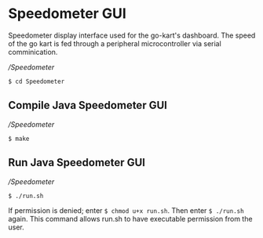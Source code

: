 # Speedometer GUI

Speedometer display interface used for the go-kart's dashboard. The speed of 
the go kart is fed through a peripheral microcontroller via serial
comminication.

_/Speedometer_
```
$ cd Speedometer
```

## Compile Java Speedometer GUI

_/Speedometer_
```
$ make
```

## Run Java Speedometer GUI

_/Speedometer_
```
$ ./run.sh
```
If permission is denied; enter `$ chmod u+x run.sh`. Then enter `$ ./run.sh` 
again. This command allows run.sh to have executable permission from the user.

<!--
**OR**

_/Speedometer_
```
$ cd build
$ java -cp ../src/utility/lib/jSerialComm-2.5.1.jar:. SerialRoute
```
-->
